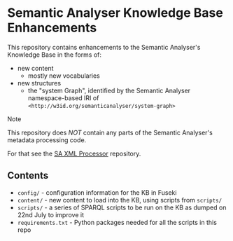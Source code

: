 # Semantic Analyser Knowledge Base Enhancements

This repository contains enhancements to the Semantic Analyser's Knowledge Base in the forms of:

* new content 
    * mostly new vocabularies
* new structures
    * the "system Graph", identified by the Semantic Analyser namespace-based IRI of `<http://w3id.org/semanticanalyser/system-graph>`

> [!NOTE]  
> This repository does _NOT_ contain any parts of the Semantic Analyser's metadata processing code. 
> 
> For that see the [SA XML Processor](https://github.com/Kurrawong/sa-xml-processor) repository.

## Contents

* `config/` - configuration information for the KB in Fuseki
* `content/` - new content to load into the KB, using scripts from `scripts/`
* `scripts/` - a series of SPARQL scripts to be run on the KB as dumped on 22nd July to improve it
* `requirements.txt` - Python packages needed for all the scripts in this repo
